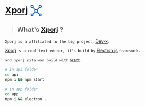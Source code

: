 # [Xporj](https://xporj.web.app) <img src=".github/img/api.svg" align="center" />

> ## What's [Xporj](https://xporj.web.app) ?

`Xporj is a affiliated to the big project,` [Dev-x](https://dev-x-home.web.app).

[Xporj](https://xporj.web.app) `is a cool text editor,
it's build by` [Electron js](https://electronjs.org) `framework.`

`and xporj site was build with` [react](https://reactjs.org/).

```sh
# in api folder
cd api
npm i && npm start
```

```sh
# in app folder
cd app
npm i && electron .
```
